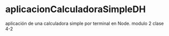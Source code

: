 # aplicacionCalculadoraSimpleDH
aplicación de una calculadora simple por terminal en Node.  modulo 2 clase 4-2
